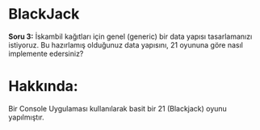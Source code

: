 # BlackJack

**Soru 3:** İskambil kağıtları için genel (generic) bir data yapısı tasarlamanızı istiyoruz.
Bu hazırlamış olduğunuz data yapısını, 21 oyununa göre nasıl implemente edersiniz?

# Hakkında:
Bir Console Uygulaması kullanılarak basit bir 21 (Blackjack) oyunu yapılmıştır.
